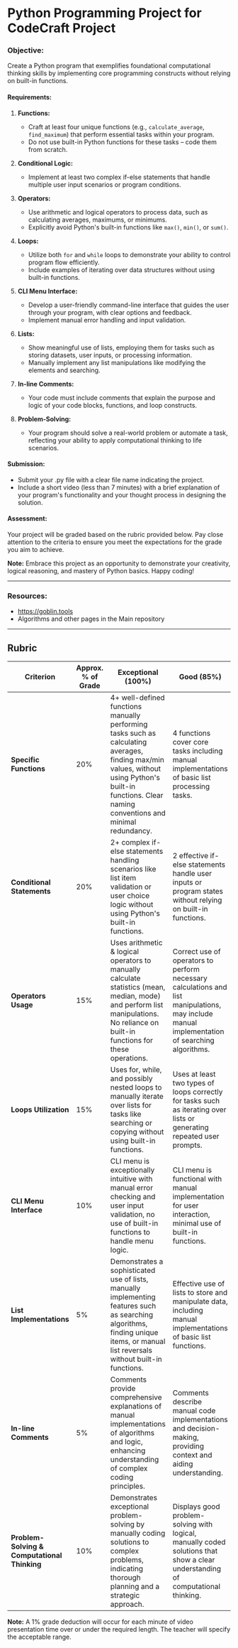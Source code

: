 # Python Programming Project for CodeCraft Project

### Objective:
Create a Python program that exemplifies foundational computational thinking skills by implementing core programming constructs without relying on built-in functions.

#### Requirements:

1. **Functions:**
   - Craft at least four unique functions (e.g., `calculate_average`, `find_maximum`) that perform essential tasks within your program.
   - Do not use built-in Python functions for these tasks – code them from scratch.

2. **Conditional Logic:**
   - Implement at least two complex if-else statements that handle multiple user input scenarios or program conditions.

3. **Operators:**
   - Use arithmetic and logical operators to process data, such as calculating averages, maximums, or minimums.
   - Explicitly avoid Python's built-in functions like `max()`, `min()`, or `sum()`.

4. **Loops:**
   - Utilize both `for` and `while` loops to demonstrate your ability to control program flow efficiently.
   - Include examples of iterating over data structures without using built-in functions.

5. **CLI Menu Interface:**
   - Develop a user-friendly command-line interface that guides the user through your program, with clear options and feedback.
   - Implement manual error handling and input validation.

6. **Lists:**
   - Show meaningful use of lists, employing them for tasks such as storing datasets, user inputs, or processing information.
   - Manually implement any list manipulations like modifying the elements and searching.

7. **In-line Comments:**
   - Your code must include comments that explain the purpose and logic of your code blocks, functions, and loop constructs.

8. **Problem-Solving:**
   - Your program should solve a real-world problem or automate a task, reflecting your ability to apply computational thinking to life scenarios.

#### Submission:

- Submit your .py file with a clear file name indicating the project.
- Include a short video (less than 7 minutes) with a brief explanation of your program's functionality and your thought process in designing the solution.

#### Assessment:

Your project will be graded based on the rubric provided below. Pay close attention to the criteria to ensure you meet the expectations for the grade you aim to achieve.


**Note:** Embrace this project as an opportunity to demonstrate your creativity, logical reasoning, and mastery of Python basics. Happy coding!

---

### Resources:
- https://goblin.tools
- Algorithms and other pages in the Main repository

---

## Rubric

| **Criterion** | **Approx. % of Grade** | **Exceptional (100%)** | **Good (85%)** | **Average (75%)** | **Poor (60%)** |
|---------------|------------------------|------------------------|-----------------|-------------------|-----------------|
| **Specific Functions** | 20% | 4+ well-defined functions manually performing tasks such as calculating averages, finding max/min values, without using Python's built-in functions. Clear naming conventions and minimal redundancy. | 4 functions cover core tasks including manual implementations of basic list processing tasks. | 4 functions present, some overlap in functionality or implement basic tasks using built-in functions. | Fewer than 4 functions, or functions do not work properly or contribute significantly. |
| **Conditional Statements** | 20% | 2+ complex if-else statements handling scenarios like list item validation or user choice logic without using Python's built-in functions. | 2 effective if-else statements handle user inputs or program states without relying on built-in functions. | 2 if-else statements present, handling only basic conditions, possibly using built-in functions. | Incorrect use of conditional statements, or limited handling of scenarios, possibly with incorrect use of built-in functions. |
| **Operators Usage** | 15% | Uses arithmetic & logical operators to manually calculate statistics (mean, median, mode) and perform list manipulations. No reliance on built-in functions for these operations. | Correct use of operators to perform necessary calculations and list manipulations, may include manual implementation of searching algorithms. | Basic use of operators for simple calculations; use of built-in functions for list processing. | Incorrect or limited use of operators; reliance on built-in functions for basic calculations or list manipulations. |
| **Loops Utilization** | 15% | Uses for, while, and possibly nested loops to manually iterate over lists for tasks like searching or copying without using built-in functions. | Uses at least two types of loops correctly for tasks such as iterating over lists or generating repeated user prompts. | Uses loops, but with limited complexity or efficiency; may rely on built-in functions for tasks that could be manually coded. | Ineffective use of loops, leading to inefficient code, or incorrect implementation of manual list processing. |
| **CLI Menu Interface** | 10% | CLI menu is exceptionally intuitive with manual error checking and user input validation, no use of built-in functions to handle menu logic. | CLI menu is functional with manual implementation for user interaction, minimal use of built-in functions. | CLI menu is functional but may not be intuitive; relies on built-in functions for input validation or error checking. | CLI menu is confusing, difficult to navigate, or relies heavily on built-in functions for basic functionality. |
| **List Implementations** | 5% | Demonstrates a sophisticated use of lists, manually implementing features such as searching algorithms, finding unique items, or manual list reversals without built-in functions. | Effective use of lists to store and manipulate data, including manual implementations of basic list functions. | Basic use of lists, but may not fully leverage their capabilities or relies on built-in list functions. | Limited or incorrect use of lists, with heavy reliance on built-in list functions for simple tasks. |
| **In-line Comments** | 5% | Comments provide comprehensive explanations of manual implementations of algorithms and logic, enhancing understanding of complex coding principles. | Comments describe manual code implementations and decision-making, providing context and aiding understanding. | Comments are present but may not fully explain manual implementations or the logic behind decisions. | Sparse or uninformative comments, with little to no explanation of manual implementations or logic. |
| **Problem-Solving & Computational Thinking** | 10% | Demonstrates exceptional problem-solving by manually coding solutions to complex problems, indicating thorough planning and a strategic approach. | Displays good problem-solving with logical, manually coded solutions that show a clear understanding of computational thinking. | Shows basic problem-solving ability with more straightforward, manually coded approaches, lacking depth in computational thinking. | Poor problem-solving with little evidence of manually coded solutions or effective computational thinking strategies. |

**Note:** A 1% grade deduction will occur for each minute of video presentation time over or under the required length. The teacher will specify the acceptable range.
